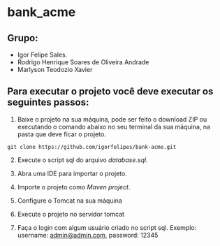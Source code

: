 # bank_acme
## Grupo: 
-    Igor Felipe Sales. 
-   Rodrigo Henrique Soares de Oliveira Andrade
- Marlyson Teodozio Xavier

## Para executar o projeto você deve executar os seguintes passos:

1. Baixe o projeto na sua máquina, pode ser feito o download ZIP ou executando o comando abaixo no seu terminal da sua máquina, na pasta que deve ficar o projeto.


```properties
git clone https://github.com/igorfelipes/bank-acme.git
```

2. Execute o script sql do arquivo *database.sql*.

3. Abra uma IDE para importar o projeto.

4. Importe o projeto como *Maven project*.

5. Configure o Tomcat na sua máquina
6. Execute o projeto no servidor tomcat
7. Faça o login com algum usuário criado no script sql. Exemplo: username: admin@admin.com, password: 12345